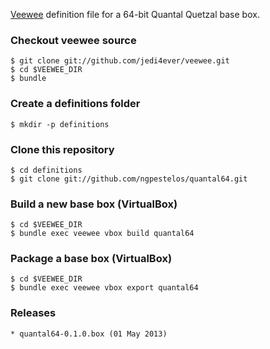 [Veewee](https://github.com/jedi4ever/veewee) definition file for a 64-bit Quantal Quetzal base box.

### Checkout veewee source

    $ git clone git://github.com/jedi4ever/veewee.git
    $ cd $VEEWEE_DIR
    $ bundle

### Create a definitions folder

    $ mkdir -p definitions

### Clone this repository

    $ cd definitions
    $ git clone git://github.com/ngpestelos/quantal64.git

### Build a new base box (VirtualBox)

    $ cd $VEEWEE_DIR
    $ bundle exec veewee vbox build quantal64

### Package a base box (VirtualBox)

    $ cd $VEEWEE_DIR
    $ bundle exec veewee vbox export quantal64

### Releases

    * quantal64-0.1.0.box (01 May 2013)
